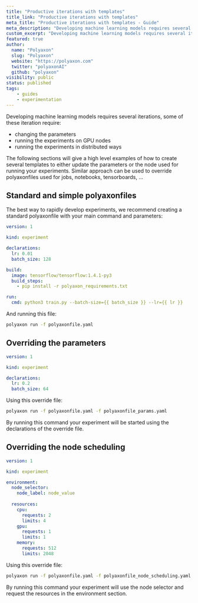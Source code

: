 ```yaml
---
title: "Productive iterations with templates"
title_link: "Productive iterations with templates"
meta_title: "Productive iterations with templates - Guide"
meta_description: "Developing machine learning models requires several iterations, Polyaxon users can create several templates to run faster iterations."
custom_excerpt: "Developing machine learning models requires several iterations, Polyaxon users can create several templates to easily update the node scheduling or parameters."
featured: true
author:
  name: "Polyaxon"
  slug: "Polyaxon"
  website: "https://polyaxon.com"
  twitter: "polyaxonAI"
  github: "polyaxon"
visibility: public
status: published
tags:
    - guides
    - experimentation
---
```


Developing machine learning models requires several iterations, some of these iteration require:
 * changing the parameters
 * running the experiments on GPU nodes
 * running the experiments in distributed ways

The following sections will give a high level examples of how to create several templates to either update the parameters or the node used for running your experiments. 
Similar approach can be used to override polyaxonfiles used for jobs, notebooks, tensorboards, ... 

## Standard and simple polyaxonfiles

The best way to rapidly develop experiments, we recommend creating a standard polyaxonfile with your main command and parameters:

```yaml
version: 1

kind: experiment

declarations:
  lr: 0.01
  batch_size: 128

build:
  image: tensorflow/tensorflow:1.4.1-py3
  build_steps:
    - pip install -r polyaxon_requirements.txt

run:
  cmd: python3 train.py --batch-size={{ batch_size }} --lr={{ lr }}
```

And running this file:

```bash
polyaxon run -f polyaxonfile.yaml
```

## Overriding the parameters

```yaml
version: 1

kind: experiment

declarations:
  lr: 0.2
  batch_size: 64
```

Using this override file:

```bash
polyaxon run -f polyaxonfile.yaml -f polyaxonfile_params.yaml
```

By running this command your experiment will be started using the declarations of the override file.

## Overriding the node scheduling


```yaml
version: 1

kind: experiment

environment:
  node_selector:
    node_label: node_value
  
  resources:
    cpu:
      requests: 2
      limits: 4
    gpu:
      requests: 1
      limits: 1
    memory:
      requests: 512
      limits: 2048
```

Using this override file:

```bash
polyaxon run -f polyaxonfile.yaml -f polyaxonfile_node_scheduling.yaml
```

By running this command your experiment will use the node selector and request the resources in the environment section.
